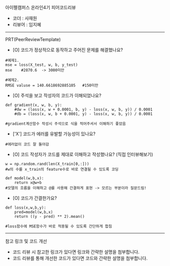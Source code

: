 아이펠캠퍼스 온라인4기 피어코드리뷰

- 코더 : 사재원
- 리뷰어 : 임지혜

----------------------------------------------

PRT(PeerReviewTemplate)

- [O] 코드가 정상적으로 동작하고 주어진 문제를 해결했나요?
```
#예제1. 
mse = loss(X_test, w, b, y_test)
mse    #2870.6  -> 3000미만

#예제2.
RMSE valuse = 140.6618692885105   #150미만
```

- [O] 주석을 보고 작성자의 코드가 이해되었나요?
```
def gradient(x, w, b, y):
    #dw = (loss(x, w + 0.0001, b, y) - loss(x, w, b, y)) / 0.0001
    #db = (loss(x, w, b + 0.0001, y) - loss(x, w, b, y)) / 0.0001

#gradient계산함수 작성시 주석으로 식을 적어주셔서 이해하기 좋았음 
```
- ['X'] 코드가 에러를 유발할 가능성이 있나요?
```
#에러없이 코드 잘 돌아감 
```
- [O] 코드 작성자가 코드를 제대로 이해하고 작성했나요? (직접 인터뷰해보기)
```
w = np.random.rand(len(X_train[0,:]))
#w의 수를 x_train의 feature수로 바로 연결될 수 있도록 코딩

def model(w,b,x):
    return x@w+b
#모델의 흐름을 이해하고 @를 사용해 간결하게 표현 -> 모르는 부분이라 질문드림!
```
- [O] 코드가 간결한가요?
```
def loss(x,w,b,y):
    pred=model(w,b,x)
    return ((y - pred) ** 2).mean()

#loss함수에 MSE함수가 바로 적용될 수 있도록 간단하게 합침 
```

----------------------------------------------

참고 링크 및 코드 개선
- 코드 리뷰 시 참고한 링크가 있다면 링크와 간략한 설명을 첨부합니다.
- 코드 리뷰를 통해 개선한 코드가 있다면 코드와 간략한 설명을 첨부합니다.
